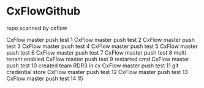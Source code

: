 # CxFlowGithub
repo scanned by cxflow

CxFlow master push test 1
CxFlow master push test 2
CxFlow master push test 3
CxFlow master push test 4
CxFlow master push test 5
CxFlow master push test 6
CxFlow master push test 7
CxFlow master push test 8 multi tenant enabled
CxFlow master push test 9 restarted cmd
CxFlow master push test 10 created team RDR3 in cx
CxFlow master push test 11 git credential store
CxFlow master push test 12 
CxFlow master push test 13
CxFlow master push test 14
15